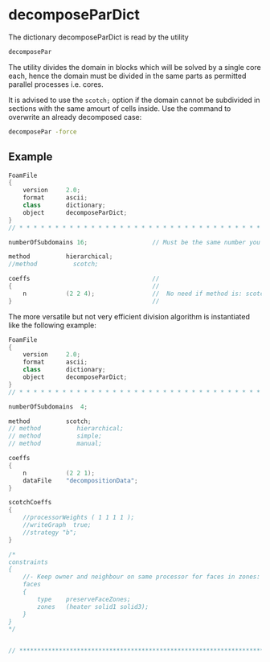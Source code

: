 # decomposeParDict

The dictionary decomposeParDict is read by the utility

```sh
decomposePar
```
The utility divides the domain in blocks which will
be solved by a single core each, hence the domain must be divided in the same parts as permitted parallel processes i.e. cores.

It is advised to use the ```scotch;``` option
if the domain cannot be subdivided in sections with the same amourt of cells inside.
Use the command to overwrite an already decomposed case:

```sh
decomposePar -force
```
## Example

```c++
FoamFile
{
    version     2.0;
    format      ascii;
    class       dictionary;
    object      decomposeParDict;
}
// * * * * * * * * * * * * * * * * * * * * * * * * * * * * * * * * * * * * * //

numberOfSubdomains 16;                  // Must be the same number you will during your simulation resolution

method          hierarchical;          
//method          scotch;

coeffs                                  //
{                                       //
    n           (2 2 4);                //  No need if method is: scotch
}                                       //

```
The more versatile but not very efficient division algorithm is instantiated like the following example:

```c++
FoamFile
{
    version     2.0;
    format      ascii;
    class       dictionary;
    object      decomposeParDict;
}
// * * * * * * * * * * * * * * * * * * * * * * * * * * * * * * * * * * * * * //

numberOfSubdomains  4;

method          scotch;
// method          hierarchical;
// method          simple;
// method          manual;

coeffs
{
    n           (2 2 1);
    dataFile    "decompositionData";
}

scotchCoeffs
{
    //processorWeights ( 1 1 1 1 );
    //writeGraph  true;
    //strategy "b";
}

/*
constraints
{
    //- Keep owner and neighbour on same processor for faces in zones:
    faces
    {
        type    preserveFaceZones;
        zones   (heater solid1 solid3);
    }
}
*/


// ************************************************************************* //
```

<!--  Script to show the footer   -->
<html>
<script
    src="https://code.jquery.com/jquery-3.3.1.js"
    integrity="sha256-2Kok7MbOyxpgUVvAk/HJ2jigOSYS2auK4Pfzbm7uH60="
    crossorigin="anonymous">
</script>
<script>
$(function(){
  $("#footer").load("../../footers/footer_second_level_depth.html");
});
</script>
<body>
<div id="footer"></div>
</body>
</html>
